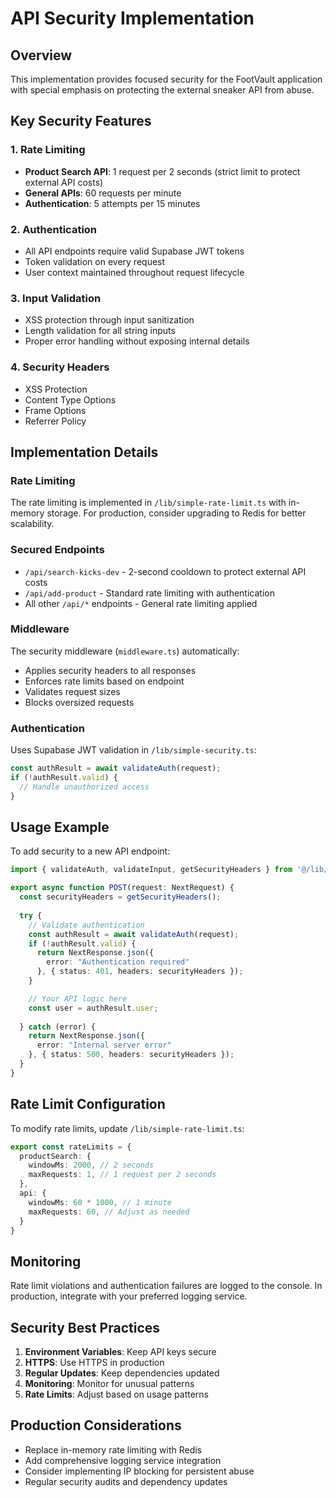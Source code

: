 # API Security Implementation

## Overview
This implementation provides focused security for the FootVault application with special emphasis on protecting the external sneaker API from abuse.

## Key Security Features

### 1. Rate Limiting
- **Product Search API**: 1 request per 2 seconds (strict limit to protect external API costs)
- **General APIs**: 60 requests per minute
- **Authentication**: 5 attempts per 15 minutes

### 2. Authentication
- All API endpoints require valid Supabase JWT tokens
- Token validation on every request
- User context maintained throughout request lifecycle

### 3. Input Validation
- XSS protection through input sanitization
- Length validation for all string inputs
- Proper error handling without exposing internal details

### 4. Security Headers
- XSS Protection
- Content Type Options
- Frame Options
- Referrer Policy

## Implementation Details

### Rate Limiting
The rate limiting is implemented in `/lib/simple-rate-limit.ts` with in-memory storage. For production, consider upgrading to Redis for better scalability.

### Secured Endpoints
- `/api/search-kicks-dev` - 2-second cooldown to protect external API costs
- `/api/add-product` - Standard rate limiting with authentication
- All other `/api/*` endpoints - General rate limiting applied

### Middleware
The security middleware (`middleware.ts`) automatically:
- Applies security headers to all responses
- Enforces rate limits based on endpoint
- Validates request sizes
- Blocks oversized requests

### Authentication
Uses Supabase JWT validation in `/lib/simple-security.ts`:
```typescript
const authResult = await validateAuth(request);
if (!authResult.valid) {
  // Handle unauthorized access
}
```

## Usage Example

To add security to a new API endpoint:

```typescript
import { validateAuth, validateInput, getSecurityHeaders } from '@/lib/simple-security';

export async function POST(request: NextRequest) {
  const securityHeaders = getSecurityHeaders();
  
  try {
    // Validate authentication
    const authResult = await validateAuth(request);
    if (!authResult.valid) {
      return NextResponse.json({
        error: "Authentication required"
      }, { status: 401, headers: securityHeaders });
    }

    // Your API logic here
    const user = authResult.user;
    
  } catch (error) {
    return NextResponse.json({
      error: "Internal server error"
    }, { status: 500, headers: securityHeaders });
  }
}
```

## Rate Limit Configuration

To modify rate limits, update `/lib/simple-rate-limit.ts`:

```typescript
export const rateLimits = {
  productSearch: {
    windowMs: 2000, // 2 seconds
    maxRequests: 1, // 1 request per 2 seconds
  },
  api: {
    windowMs: 60 * 1000, // 1 minute
    maxRequests: 60, // Adjust as needed
  }
}
```

## Monitoring

Rate limit violations and authentication failures are logged to the console. In production, integrate with your preferred logging service.

## Security Best Practices

1. **Environment Variables**: Keep API keys secure
2. **HTTPS**: Use HTTPS in production
3. **Regular Updates**: Keep dependencies updated
4. **Monitoring**: Monitor for unusual patterns
5. **Rate Limits**: Adjust based on usage patterns

## Production Considerations

- Replace in-memory rate limiting with Redis
- Add comprehensive logging service integration
- Consider implementing IP blocking for persistent abuse
- Regular security audits and dependency updates

